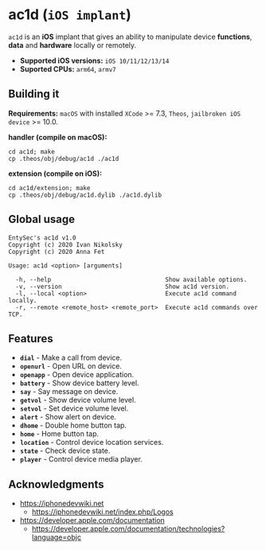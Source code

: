 # ac1d (`iOS implant`)

`ac1d` is an **iOS** implant that gives an ability to manipulate device **functions**, **data** and **hardware** locally or remotely.

* **Supported iOS versions:** `iOS 10/11/12/13/14`
* **Suported CPUs:** `arm64`, `armv7`

## Building it

**Requirements:** `macOS` with installed `XCode` >= 7.3, `Theos`, `jailbroken iOS device` >= 10.0.

**handler (compile on macOS):**

```
cd ac1d; make
cp .theos/obj/debug/ac1d ./ac1d
```

**extension (compile on iOS):**

```
cd ac1d/extension; make
cp .theos/obj/debug/ac1d.dylib ./ac1d.dylib
```

## Global usage

```
EntySec's ac1d v1.0
Copyright (c) 2020 Ivan Nikolsky
Copyright (c) 2020 Anna Fet

Usage: ac1d <option> [arguments]

  -h, --help                                Show available options.
  -v, --version                             Show ac1d version.
  -l, --local <option>                      Execute ac1d command locally.
  -r, --remote <remote_host> <remote_port>  Execute ac1d commands over TCP.
```

## Features

* **`dial`** - Make a call from device.
* **`openurl`** - Open URL on device.
* **`openapp`** - Open device application.
* **`battery`** - Show device battery level.
* **`say`** - Say message on device.
* **`getvol`** - Show device volume level.
* **`setvol`** - Set device volume level.
* **`alert`** - Show alert on device.
* **`dhome`** - Double home button tap.
* **`home`** - Home button tap.
* **`location`** - Control device location services.
* **`state`** - Check device state.
* **`player`** - Control device media player.

## Acknowledgments

* https://iphonedevwiki.net
    * https://iphonedevwiki.net/index.php/Logos
* https://developer.apple.com/documentation
    * https://developer.apple.com/documentation/technologies?language=objc
